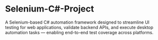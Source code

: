 # Selenium-C#-Project
A Selenium-based C# automation framework designed to streamline UI testing for web applications, validate backend APIs, and execute desktop automation tasks — enabling end-to-end test coverage across platforms.

